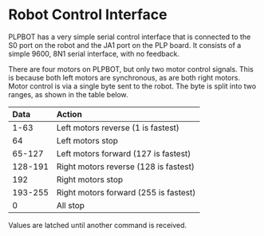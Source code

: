 # Robot Control Interface #

PLPBOT has a very simple serial control interface that is connected to the S0 port on the robot and the JA1 port on the PLP board. It consists of a simple 9600, 8N1 serial interface, with no feedback.

There are four motors on PLPBOT, but only two motor control signals. This is because both left motors are synchronous, as are both right motors. Motor control is via a single byte sent to the robot. The byte is split into two ranges, as shown in the table below.

| Data | Action |
|:-----|:-------|
| 1-63 | Left motors reverse (1 is fastest) |
| 64 | Left motors stop |
| 65-127 | Left motors forward (127 is fastest) |
| 128-191 | Right motors reverse (128 is fastest) |
| 192 | Right motors stop |
| 193-255 | Right motors forward (255 is fastest) |
| 0 | All stop |

Values are latched until another command is received.